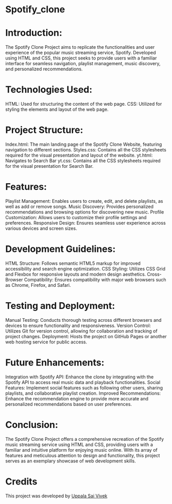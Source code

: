 # Spotify_clone

# Introduction:
The Spotify Clone Project aims to replicate the functionalities and user experience of the popular music streaming service, Spotify. Developed using HTML and CSS, this project seeks to provide users with a familiar interface for seamless navigation, playlist management, music discovery, and personalized recommendations.

# Technologies Used:
HTML: Used for structuring the content of the web page.
CSS: Utilized for styling the elements and layout of the web page.

# Project Structure:
Index.html: The main landing page of the Spotify Clone Website, featuring navigation to different sections.
Styles.css: Contains all the CSS stylesheets required for the visual presentation and layout of the website.
yt.html: Navigates to Search Bar
yt.css: Contains all the CSS stylesheets required for the visual presentation for Search Bar.

# Features:
Playlist Management: Enables users to create, edit, and delete playlists, as well as add or remove songs.
Music Discovery: Provides personalized recommendations and browsing options for discovering new music.
Profile Customization: Allows users to customize their profile settings and preferences.
Responsive Design: Ensures seamless user experience across various devices and screen sizes.

# Development Guidelines:
HTML Structure: Follows semantic HTML5 markup for improved accessibility and search engine optimization.
CSS Styling: Utilizes CSS Grid and Flexbox for responsive layouts and modern design aesthetics.
Cross-Browser Compatibility: Ensures compatibility with major web browsers such as Chrome, Firefox, and Safari.

# Testing and Deployment:
Manual Testing: Conducts thorough testing across different browsers and devices to ensure functionality and responsiveness.
Version Control: Utilizes Git for version control, allowing for collaboration and tracking of project changes.
Deployment: Hosts the project on GitHub Pages or another web hosting service for public access.

# Future Enhancements:
Integration with Spotify API: Enhance the clone by integrating with the Spotify API to access real music data and playback functionalities.
Social Features: Implement social features such as following other users, sharing playlists, and collaborative playlist creation.
Improved Recommendations: Enhance the recommendation engine to provide more accurate and personalized recommendations based on user preferences.

# Conclusion:
The Spotify Clone Project offers a comprehensive recreation of the Spotify music streaming service using HTML and CSS, providing users with a familiar and intuitive platform for enjoying music online. With its array of features and meticulous attention to design and functionality, this project serves as an exemplary showcase of web development skills.

# Credits
This project was developed by [Uppala Sai Vivek](https://github.com/saivivek04)
